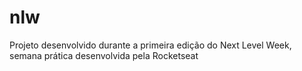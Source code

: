 # nlw

Projeto desenvolvido durante a primeira edição do Next Level Week, semana prática desenvolvida pela Rocketseat
